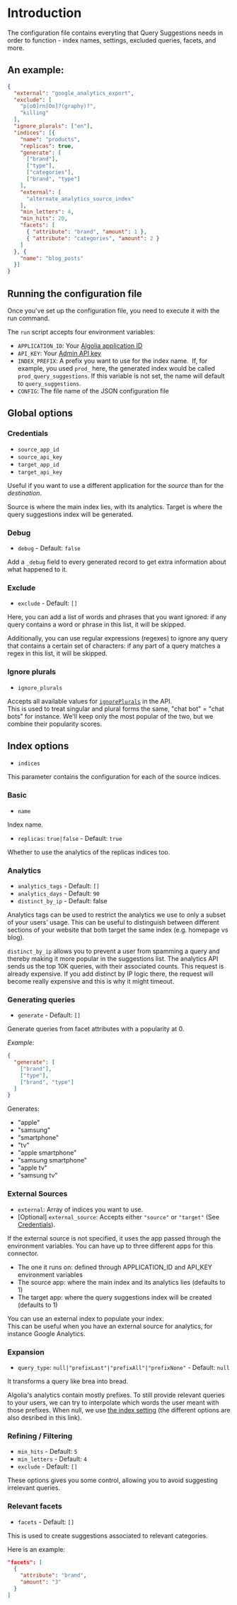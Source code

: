# Introduction

The configuration file contains everyting that Query Suggestions needs in order to function - index names, settings, excluded queries, facets, and more. 

## An example:

```json
{
  "external": "google_analytics_export",
  "exclude": [
    "p[o0]rn[Oo]?(graphy)?",
    "killing"
  ],
  "ignore_plurals": ["en"],
  "indices": [{
    "name": "products",
    "replicas": true,
    "generate": [
      ["brand"],
      ["type"],
      ["categories"],
      ["brand", "type"]
    ],
    "external": [
      "alternate_analytics_source_index"
    ],
    "min_letters": 4,
    "min_hits": 20,
    "facets": [
      { "attribute": "brand", "amount": 1 },
      { "attribute": "categories", "amount": 2 }
    ]
  }, {
    "name": "blog_posts"
  }]
}
```

## Running the configuration file

Once you've set up the configuration file, you need to execute it with the run command.

The `run` script accepts four environment variables:
- `APPLICATION_ID`: Your [Algolia application ID][api_keys_page]
- `API_KEY`: Your [Admin API key][api_keys_page]
- `INDEX_PREFIX`: A prefix you want to use for the index name.
  If, for example, you used `prod_` here, the generated index would be called `prod_query_suggestions`. If this variable is not set, the name will default to `query_suggestions`.
- `CONFIG`: The file name of the JSON configuration file

[api_keys_page]: https://www.algolia.com/api-keys

## Global options

### Credentials

- `source_app_id`
- `source_api_key`
- `target_app_id`
- `target_api_key`

Useful if you want to use a different application for the *source* than for the *destination*. 

Source is where the main index lies, with its analytics.
Target is where the query suggestions index will be generated.

### Debug

- `debug` - Default: `false`

Add a `_debug` field to every generated record to get extra information about what happened to it.

### Exclude

- `exclude` - Default: `[]`

Here, you can add a list of words and phrases that you want ignored: if any query contains a word or phrase in this list, it will be skipped.

Additionally, you can use regular expressions (regexes) to ignore any query that contains a certain set of characters:
if any part of a query matches a regex in this list, it will be skipped.

### Ignore plurals

- `ignore_plurals`

Accepts all available values for [`ignorePlurals`][ignore_plurals] in the API.  
This is used to treat singular and plural forms the same, "chat bot" = "chat bots" for instance.
We'll keep only the most popular of the two, but we combine their popularity scores.

[ignore_plurals]: https://www.algolia.com/doc/api-reference/api-parameters/ignorePlurals/

## Index options

- `indices`

This parameter contains the configuration for each of the source indices.

### Basic

- `name`

Index name.

- `replicas`: `true|false` - Default: `true`

Whether to use the analytics of the replicas indices too.

### Analytics

- `analytics_tags` - Default: `[]`
- `analytics_days` - Default: `90`
- `distinct_by_ip` - Default: false

Analytics tags can be used to restrict the analytics we use to only a subset of your users' usage.
This can be useful to distinguish between different sections of your website that both target the same index (e.g. homepage vs blog).

`distinct_by_ip` allows you to prevent a user from spamming a query and thereby making it more popular in the suggestions list. The analytics API sends us the top 10K queries, with their associated counts. This request is already expensive.
If you add distinct by IP logic there, the request will become really expensive and this is why it might timeout.

### Generating queries

- `generate` - Default: `[]`

Generate queries from facet attributes with a popularity at 0.

_Example:_

```json
{
  "generate": [
    ["brand"],
    ["type"],
    ["brand", "type"]
  ]
}
```

Generates:
- "apple"
- "samsung"
- "smartphone"
- "tv"
- "apple smartphone"
- "samsung smartphone"
- "apple tv"
- "samsung tv"

### External Sources

- `external`: Array of indices you want to use.
- [Optional] `external_source`: Accepts either `"source"` or `"target"` (See [Credentials](#credentials)). 

If the external source is not specified, it uses the app passed through the environment variables.
You can have up to three different apps for this connector.

- The one it runs on: defined through APPLICATION_ID and API_KEY environment variables
- The source app: where the main index and its analytics lies (defaults to 1)
- The target app: where the query suggestions index will be created (defaults to 1)

You can use an external index to populate your index.  
This can be useful when you have an external source for analytics, for instance Google Analytics.

### Expansion

- `query_type`: `null|"prefixLast"|"prefixAll"|"prefixNone"` - Default: `null`

It transforms a query like brea into bread.

Algolia's analytics contain mostly prefixes.
To still provide relevant queries to your users, we can try to interpolate which words the user meant with those prefixes.
When null, we use [the index setting][query_type] (the different options are also desribed in this link).

[query_type]: https://www.algolia.com/doc/api-reference/api-parameters/queryType/

### Refining / Filtering

- `min_hits` - Default: `5`
- `min_letters` - Default: `4`
- `exclude` - Default: `[]`

These options gives you some control, allowing you to avoid suggesting irrelevant queries.

### Relevant facets

- `facets` - Default: `[]`

This is used to create suggestions associated to relevant categories.

Here is an example:

```json
"facets": [
  {
    "attribute": "brand",
    "amount": "3"
  }
]
```
